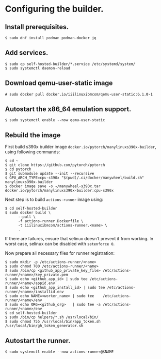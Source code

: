 # Configuring the builder.

## Install prerequisites.

```
$ sudo dnf install podman podman-docker jq
```

## Add services.

```
$ sudo cp self-hosted-builder/*.service /etc/systemd/system/
$ sudo systemctl daemon-reload
```

## Download qemu-user-static image

```
# sudo docker pull docker.io/iiilinuxibmcom/qemu-user-static:6.1.0-1
```

## Autostart the x86_64 emulation support.

```
$ sudo systemctl enable --now qemu-user-static
```

## Rebuild the image

First build s390x builder image `docker.io/pytorch/manylinuxs390x-builder`,
using following commands:

```
$ cd ~
$ git clone https://github.com/pytorch/pytorch
$ cd pytorch
$ git submodule update --init --recursive
$ GPU_ARCH_TYPE=cpu-s390x "$(pwd)/.ci/docker/manywheel/build.sh" manylinuxs390x-builder
$ docker image save -o ~/manywheel-s390x.tar docker.io/pytorch/manylinuxs390x-builder:cpu-s390x
```

Next step is to build `actions-runner` image using:

```
$ cd self-hosted-builder
$ sudo docker build \
      --pull \
      -f actions-runner.Dockerfile \
      -t iiilinuxibmcom/actions-runner.<name> \
      .
```

If there are failures, ensure that selinux doesn't prevent it from working.
In worst case, selinux can be disabled with `setenforce 0`.

Now prepare all necessary files for runner registration:

```
$ sudo mkdir -p /etc/actions-runner/<name>
$ sudo chmod 700 /etc/actions-runner/<name>
$ sudo /bin/cp <github_app_private_key_file> /etc/actions-runner/<name>/key_private.pem
$ sudo echo <github_app_id> | sudo tee /etc/actions-runner/<name>/appid.env
$ sudo echo <github_app_install_id> | sudo tee /etc/actions-runner/<name>/installid.env
$ sudo echo NAME=<worker_name> | sudo tee    /etc/actions-runner/<name>/env
$ sudo echo ORG=<github_org>   | sudo tee -a /etc/actions-runner/<name>/env
$ cd self-hosted-builder
$ sudo /bin/cp helpers/*.sh /usr/local/bin/
$ sudo chmod 755 /usr/local/bin/app_token.sh /usr/local/bin/gh_token_generator.sh
```

## Autostart the runner.

```
$ sudo systemctl enable --now actions-runner@$NAME
```
